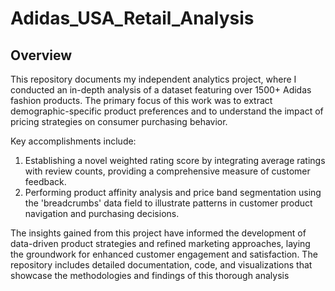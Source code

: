 # Adidas_USA_Retail_Analysis
## Overview
This repository documents my independent analytics project, where I conducted an in-depth analysis of a dataset featuring over 1500+ Adidas fashion products. The primary focus of this work was to extract demographic-specific product preferences and to understand the impact of pricing strategies on consumer purchasing behavior.

Key accomplishments include:

1. Establishing a novel weighted rating score by integrating average ratings with review counts, providing a comprehensive measure of customer feedback.
2. Performing product affinity analysis and price band segmentation using the 'breadcrumbs' data field to illustrate patterns in customer product navigation and purchasing decisions.

The insights gained from this project have informed the development of data-driven product strategies and refined marketing approaches, laying the groundwork for enhanced customer engagement and satisfaction. The repository includes detailed documentation, code, and visualizations that showcase the methodologies and findings of this thorough analysis
